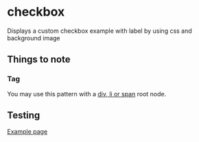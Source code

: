 # checkbox

Displays a custom checkbox example with label by using css and background image

## Things to note

### Tag

You may use this pattern with a [div, li or span](./schema.json) root node.

## Testing

[Example page](http://localhost:8081/example-patterns)
